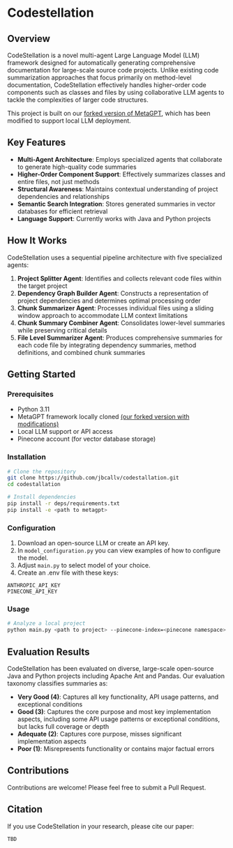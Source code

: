 # Codestellation

## Overview

CodeStellation is a novel multi-agent Large Language Model (LLM) framework designed for automatically generating comprehensive documentation for large-scale source code projects. Unlike existing code summarization approaches that focus primarily on method-level documentation, CodeStellation effectively handles higher-order code components such as classes and files by using collaborative LLM agents to tackle the complexities of larger code structures.

This project is built on our [forked version of MetaGPT](https://github.com/jbcallv/MetaGPT), which has been modified to support local LLM deployment.

## Key Features

- **Multi-Agent Architecture**: Employs specialized agents that collaborate to generate high-quality code summaries
- **Higher-Order Component Support**: Effectively summarizes classes and entire files, not just methods
- **Structural Awareness**: Maintains contextual understanding of project dependencies and relationships
- **Semantic Search Integration**: Stores generated summaries in vector databases for efficient retrieval
- **Language Support**: Currently works with Java and Python projects

## How It Works

CodeStellation uses a sequential pipeline architecture with five specialized agents:

1. **Project Splitter Agent**: Identifies and collects relevant code files within the target project
2. **Dependency Graph Builder Agent**: Constructs a representation of project dependencies and determines optimal processing order
3. **Chunk Summarizer Agent**: Processes individual files using a sliding window approach to accommodate LLM context limitations
4. **Chunk Summary Combiner Agent**: Consolidates lower-level summaries while preserving critical details
5. **File Level Summarizer Agent**: Produces comprehensive summaries for each code file by integrating dependency summaries, method definitions, and combined chunk summaries

## Getting Started

### Prerequisites

- Python 3.11
- MetaGPT framework locally cloned [(our forked version with modifications)](https://github.com/jbcallv/MetaGPT)
- Local LLM support or API access
- Pinecone account (for vector database storage)

### Installation

```bash
# Clone the repository
git clone https://github.com/jbcallv/codestallation.git
cd codestallation

# Install dependencies
pip install -r deps/requirements.txt
pip install -e <path to metagpt>
```

### Configuration

1. Download an open-source LLM or create an API key.
2. In `model_configuration.py` you can view examples of how to configure the model.
3. Adjust `main.py` to select model of your choice.
4. Create an .env file with these keys:
```
ANTHROPIC_API_KEY
PINECONE_API_KEY
```

### Usage

```bash
# Analyze a local project
python main.py <path to project> --pinecone-index=<pinecone namespace> --file-extensions={java | py}
```

## Evaluation Results
CodeStellation has been evaluated on diverse, large-scale open-source Java and Python projects including Apache Ant and Pandas. Our evaluation taxonomy classifies summaries as:

- **Very Good (4)**: Captures all key functionality, API usage patterns, and exceptional conditions
- **Good (3)**: Captures the core purpose and most key implementation aspects, including some API usage patterns or exceptional conditions, but lacks full coverage or depth
- **Adequate (2)**: Captures core purpose, misses significant implementation aspects
- **Poor (1)**: Misrepresents functionality or contains major factual errors


## Contributions

Contributions are welcome! Please feel free to submit a Pull Request.

## Citation

If you use CodeStellation in your research, please cite our paper:

```
TBD
```
